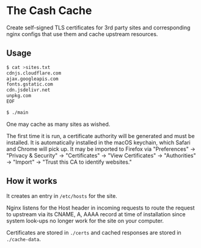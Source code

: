 # The Cash Cache

Create self-signed TLS certificates for 3rd party sites and corresponding nginx
configs that use them and cache upstream resources.

## Usage

```bash
$ cat >sites.txt
cdnjs.cloudflare.com
ajax.googleapis.com
fonts.gstatic.com
cdn.jsdelivr.net
unpkg.com
EOF

$ ./main
```

One may cache as many sites as wished.

The first time it is run, a certificate authority will be generated and must be
installed. It is automatically installed in the macOS keychain, which Safari
and Chrome will pick up. It may be imported to Firefox via "Preferences" ->
"Privacy & Security" -> "Certificates" -> "View Certificates" -> "Authorities"
-> "Import" -> "Trust this CA to identify websites."

## How it works

It creates an entry in `/etc/hosts` for the site.

Nginx listens for the Host header in incoming requests to route the request to
upstream via its CNAME, A, AAAA record at time of installation since system
look-ups no longer work for the site on your computer.

Certificates are stored in `./certs` and cached responses are stored in `./cache-data`.
